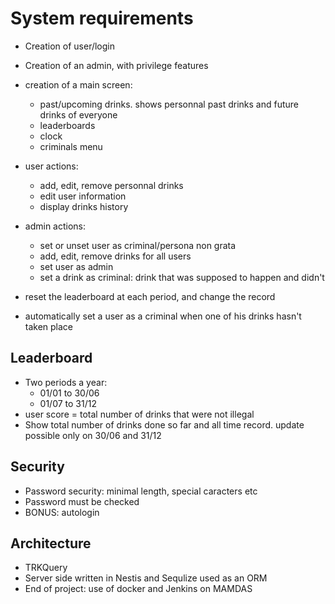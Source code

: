 # System requirements

- Creation of user/login
- Creation of an admin, with privilege features
- creation of a main screen:

  - past/upcoming drinks. shows personnal past drinks and future drinks of everyone
  - leaderboards
  - clock
  - criminals menu

- user actions:

  - add, edit, remove personnal drinks
  - edit user information
  - display drinks history

- admin actions:

  - set or unset user as criminal/persona non grata
  - add, edit, remove drinks for all users
  - set user as admin
  - set a drink as criminal: drink that was supposed to happen and didn't

- reset the leaderboard at each period, and change the record
- automatically set a user as a criminal when one of his drinks hasn't taken place

## Leaderboard

- Two periods a year:
  - 01/01 to 30/06
  - 01/07 to 31/12
- user score = total number of drinks that were not illegal
- Show total number of drinks done so far and all time record. update possible only on 30/06 and 31/12

## Security

- Password security: minimal length, special caracters etc
- Password must be checked
- BONUS: autologin

## Architecture

- TRKQuery
- Server side written in Nestis and Sequlize used as an ORM
- End of project: use of docker and Jenkins on MAMDAS
